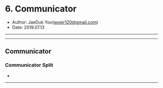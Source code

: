 # 6. Communicator
- Author: JaeDuk Yoo(woejr120@gmail.com)
- Date: 2019.07.13
---
---
## Communicator 
### Communicator Split
- 
---